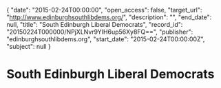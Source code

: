 {
  "date": "2015-02-24T00:00:00", 
  "open_access": false, 
  "target_url": "http://www.edinburghsouthlibdems.org/", 
  "description": "", 
  "end_date": null, 
  "title": "South Edinburgh Liberal Democrats", 
  "record_id": "20150224T000000/NPjXLNvr9YIH6up56Xy8FQ==", 
  "publisher": "edinburghsouthlibdems.org", 
  "start_date": "2015-02-24T00:00:00Z", 
  "subject": null
}

# South Edinburgh Liberal Democrats

